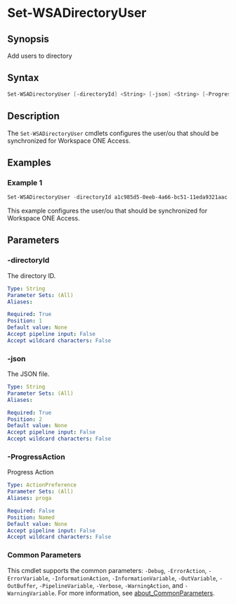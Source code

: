 # Set-WSADirectoryUser

## Synopsis

Add users to directory

## Syntax

```powershell
Set-WSADirectoryUser [-directoryId] <String> [-json] <String> [-ProgressAction <ActionPreference>] [<CommonParameters>]
```

## Description

The `Set-WSADirectoryUser` cmdlets configures the user/ou that should be synchronized for Workspace ONE Access.

## Examples

### Example 1

```powershell
Set-WSADirectoryUser -directoryId a1c985d5-0eeb-4a66-bc51-11eda9321aac -json (Get-Content -Raw .\adUsers.json)
```

This example configures the user/ou that should be synchronized for Workspace ONE Access.

## Parameters

### -directoryId

The directory ID.

```yaml
Type: String
Parameter Sets: (All)
Aliases:

Required: True
Position: 1
Default value: None
Accept pipeline input: False
Accept wildcard characters: False
```

### -json

The JSON file.

```yaml
Type: String
Parameter Sets: (All)
Aliases:

Required: True
Position: 2
Default value: None
Accept pipeline input: False
Accept wildcard characters: False
```

### -ProgressAction

Progress Action

```yaml
Type: ActionPreference
Parameter Sets: (All)
Aliases: proga

Required: False
Position: Named
Default value: None
Accept pipeline input: False
Accept wildcard characters: False
```

### Common Parameters

This cmdlet supports the common parameters: `-Debug`, `-ErrorAction`, `-ErrorVariable`, `-InformationAction`, `-InformationVariable`, `-OutVariable`, `-OutBuffer`, `-PipelineVariable`, `-Verbose`, `-WarningAction`, and `-WarningVariable`. For more information, see [about_CommonParameters](http://go.microsoft.com/fwlink/?LinkID=113216).
